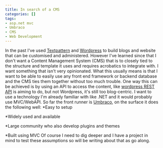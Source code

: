 ```yaml
---
title: In search of a CMS
categories: []
tags:
- asp.net mvc
- Umbraco
- CMS
- Web Development
---
```


In the past I've used 
[Textpattern](http://textpattern.com) and 
[Wordpress](https://wordpress.com) to build blogs and website that can be customised and administered. However I've learned since that I don't want a Content Management System (CMS) that is to closely tied to the structure and template it uses and requires acrobatics to integrate with. I want something that isn't very opinionated. 
What this usually means is that I want to be able to easily use any front end framework or backend database and the CMS ties them together without too much trouble. One way this can be achieved is by using an API to access the content, like 
[wordpress REST API](https://premium.wpmudev.org/blog/wordpress-rest-api/) is aiming to do, but not Wordpress, it's still too blog-centric. 
I want to use a technology I'm already familiar with like .NET and it would probably use MVC/WebAPI. So far the front runner is 
[Umbraco](http://umbraco.com), on the surface it does the following well: 
*Easy to setup
 
*Widely used and available
 
*Large community who also develop plugins and themes
 
*Built using MVC 
Of course I need to dig deeper and I have a project in mind to test these assumptions so will be writing about that as go along.
